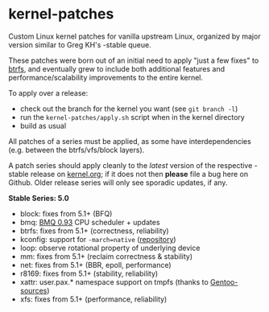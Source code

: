 kernel-patches
==============

Custom Linux kernel patches for vanilla upstream Linux, organized by major
version similar to Greg KH's -stable queue.

These patches were born out of an initial need to apply "just a few fixes"
to [btrfs](https://btrfs.wiki.kernel.org/), and eventually grew to include both
additional features and performance/scalability improvements to the entire kernel.

To apply over a release:

- check out the branch for the kernel you want (see `git branch -l`)
- run the `kernel-patches/apply.sh` script when in the kernel directory
- build as usual

All patches of a series must be applied, as some have interdependencies
(e.g. between the btrfs/vfs/block layers).

A patch series should apply cleanly to the *latest* version of the respective -stable
release on [kernel.org](https://www.kernel.org/); if it does not then **please** file
a bug here on Github. Older release series will only see sporadic updates, if any.

**Stable Series: 5.0**

- block: fixes from 5.1+ (BFQ)
- bmq: [BMQ 0.93](https://cchalpha.blogspot.com/2019/04/bmq-093-release.html) CPU scheduler + updates
- btrfs: fixes from 5.1+ (correctness, reliability)
- kconfig: support for `-march=native` ([repository](https://github.com/graysky2/kernel_gcc_patch))
- loop: observe rotational property of underlying device
- mm: fixes from 5.1+ (reclaim correctness & stability)
- net: fixes from 5.1+ (BBR, epoll, performance)
- r8169: fixes from 5.1+ (stability, reliability)
- xattr: user.pax.* namespace support on tmpfs (thanks to [Gentoo-sources](https://gitweb.gentoo.org/proj/linux-patches.git/))
- xfs: fixes from 5.1+ (performance, reliability)

